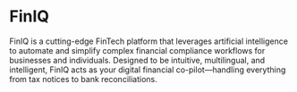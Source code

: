 # FinIQ
FinIQ is a cutting-edge FinTech platform that leverages artificial intelligence to automate and simplify complex financial compliance workflows for businesses and individuals. Designed to be intuitive, multilingual, and intelligent, FinIQ acts as your digital financial co-pilot—handling everything from tax notices to bank reconciliations.
